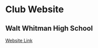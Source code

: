 <h1> Club Website </h1>
<h2> Walt Whitman High School </h2>

<a href="http(s)://Whitman-Coding-Club.github.io/Club-Website"> Website Link </a> 
